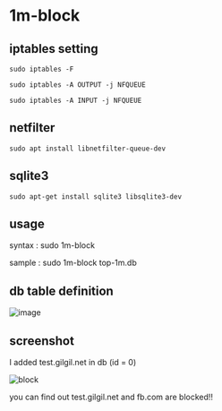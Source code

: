 # 1m-block

## iptables setting
`sudo iptables -F`

`sudo iptables -A OUTPUT -j NFQUEUE`

`sudo iptables -A INPUT -j NFQUEUE`

## netfilter
`sudo apt install libnetfilter-queue-dev`

## sqlite3
`sudo apt-get install sqlite3 libsqlite3-dev`

## usage
syntax : sudo 1m-block <site list file>

sample : sudo 1m-block top-1m.db


## db table definition
![image](https://user-images.githubusercontent.com/31784008/140666728-5a9223e0-4b34-4d27-9d43-a521f34ce808.png)


## screenshot
I added test.gilgil.net in db (id = 0)

![block](https://user-images.githubusercontent.com/31784008/140666628-f64ea4dd-ee27-4e5c-a761-d35d433de59c.PNG)
  
you can find out test.gilgil.net and fb.com are blocked!!

